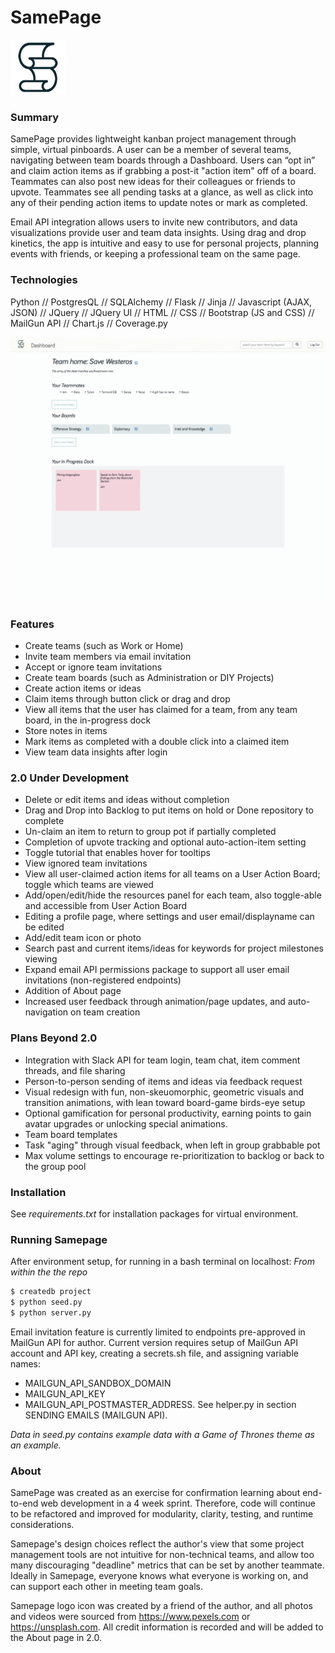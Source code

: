 SamePage
========
![SamePage logo icon](/static/assets/icons/logo-88.png)

### Summary
SamePage provides lightweight kanban project management through simple, virtual pinboards. A user can be a member of several teams, navigating between team boards through a Dashboard. Users can “opt in” and claim action items as if grabbing a post-it "action item" off of a board. Teammates can also post new ideas for their colleagues or friends to upvote. Teammates see all pending tasks at a glance, as well as click into any of their pending action items to update notes or mark as completed.

Email API integration allows users to invite new contributors, and data visualizations provide user and team data insights. Using drag and drop kinetics, the app is intuitive and easy to use for personal projects, planning events with friends, or keeping a professional team on the same page.

### Technologies

Python   //   PostgresQL  //  SQLAlchemy  //  Flask  //  Jinja  //  Javascript (AJAX, JSON)  //  JQuery  //  JQuery UI  //  HTML  //  CSS  //  Bootstrap (JS and CSS) // MailGun API  //  Chart.js  //  Coverage.py

![Navigating Boards and Claiming an Idea or Action Item](/static/assets/demo/nav-boards-claim-item.gif)

### Features
  - Create teams (such as Work or Home)
  - Invite team members via email invitation
  - Accept or ignore team invitations
  - Create team boards (such as Administration or DIY Projects)
  - Create action items or ideas
  - Claim items through button click or drag and drop
  - View all items that the user has claimed for a team, from any team board, in the in-progress dock
  - Store notes in items
  - Mark items as completed with a double click into a claimed item
  - View team data insights after login

### 2.0 Under Development
  - Delete or edit items and ideas without completion
  - Drag and Drop into Backlog to put items on hold or Done repository to complete
  - Un-claim an item to return to group pot if partially completed
  - Completion of upvote tracking and optional auto-action-item setting
  - Toggle tutorial that enables hover for tooltips
  - View ignored team invitations
  - View all user-claimed action items for all teams on a User Action Board; toggle which teams are viewed
  - Add/open/edit/hide the resources panel for each team, also toggle-able and accessible from User Action Board
  - Editing a profile page, where settings and user email/displayname can be edited
  - Add/edit team icon or photo
  - Search past and current items/ideas for keywords for project milestones viewing
  - Expand email API permissions package to support all user email invitations (non-registered endpoints)
  - Addition of About page
  - Increased user feedback through animation/page updates, and auto-navigation on team creation

### Plans Beyond 2.0
- Integration with Slack API for team login, team chat, item comment threads, and file sharing
- Person-to-person sending of items and ideas via feedback request
- Visual redesign with fun, non-skeuomorphic, geometric visuals and transition animations, with lean toward board-game birds-eye setup
- Optional gamification for personal productivity, earning points to gain avatar upgrades or unlocking special animations.
- Team board templates
- Task "aging" through visual feedback, when left in group grabbable pot
- Max volume settings to encourage re-prioritization to backlog or back to the group pool

### Installation

See *requirements.txt* for installation packages for virtual environment.

### Running Samepage
After environment setup, for running in a bash terminal on localhost:
*From within the the repo*
```sh
$ createdb project
$ python seed.py      
$ python server.py
```
Email invitation feature is currently limited to endpoints pre-approved in MailGun API for author. Current version requires setup of MailGun API account and API key, creating a secrets.sh file, and assigning variable names:
- MAILGUN_API_SANDBOX_DOMAIN 
- MAILGUN_API_KEY
- MAILGUN_API_POSTMASTER_ADDRESS. 
See helper.py in section SENDING EMAILS (MAILGUN API).

*Data in seed.py contains example data with a Game of Thrones theme as an example.*

### About

SamePage was created as an exercise for confirmation learning about end-to-end web development in a 4 week sprint. Therefore, code will continue to be refactored and improved for modularity, clarity, testing, and runtime considerations. 

Samepage's design choices reflect the author's view that some project management tools are not intuitive for non-technical teams, and allow too many discouraging "deadline" metrics that can be set by another teammate. Ideally in Samepage, everyone knows what everyone is working on, and can support each other in meeting team goals.

Samepage logo icon was created by a friend of the author, and all photos and videos were sourced from https://www.pexels.com or https://unsplash.com. All credit information is recorded and will be added to the About page in 2.0.
